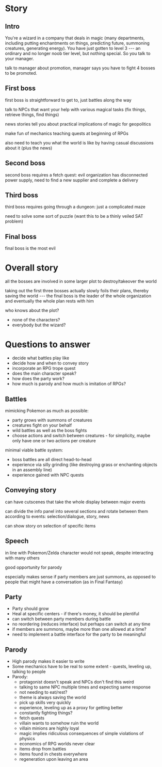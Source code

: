# Story

## Intro

You're a wizard in a company that deals in magic (many departments, including putting enchantments on things, predicting future, summoning creatures, generating energy). You have just gotten to level 3 --- an ordinary and no longer noob tier level, but nothing special. So you talk to your manager.

talk to manager about promotion, manager says you have to fight 4 bosses to be promoted.

## First boss

first boss is straightforward to get to, just battles along the way

talk to NPCs that want your help with various magical tasks (fix things, retrieve things, find things)

news stories tell you about practical implications of magic for geopolitics

make fun of mechanics teaching quests at beginning of RPGs

also need to teach you what the world is like by having casual discussions about it (plus the news)

## Second boss

second boss requires a fetch quest: evil organization has disconnected power supply, need to find a new supplier and complete a delivery

## Third boss

third boss requires going through a dungeon: just a complicated maze

need to solve some sort of puzzle (want this to be a thinly veiled SAT problem)

## Final boss

final boss is the most evil

# Overall story

all the bosses are involved in some larger plot to destroy/takeover the world

taking out the first three bosses actually slowly foils their plans, thereby saving the world --- the final boss is the leader of the whole organization and eventually the whole plan rests with him

who knows about the plot?
- none of the characters?
- everybody but the wizard?

# Questions to answer

- decide what battles play like
- decide how and when to convey story
- incorporate an RPG trope quest
- does the main character speak?
- how does the party work?
- how much is parody and how much is imitation of RPGs?

## Battles

mimicking Pokemon as much as possible:
- party grows with summons of creatures
- creatures fight on your behalf
- wild battles as well as the boss fights
- choose actions and switch between creatures - for simplicity, maybe only have one or two actions per creature

minimal viable battle system:
- boss battles are all direct head-to-head
- experience via silly grinding (like destroying grass or enchanting objects in an assembly line)
- experience gained with NPC quests

## Conveying story

can have cutscenes that take the whole display between major events

can divide the info panel into several sections and rotate between them according to events: selection/dialogue, story, news

can show story on selection of specific items

## Speech

in line with Pokemon/Zelda character would not speak, despite interacting with many others

good opportunity for parody

especially makes sense if party members are just summons, as opposed to people that might have a conversation (as in Final Fantasy)

## Party

- Party should grow
- Heal at specific centers - if there's money, it should be plentiful
- can switch between party members during battle
- no reordering (reduces interface) but perhaps can switch at any time
- if members are summons, maybe more than one allowed at a time?
- need to implement a battle interface for the party to be meaningful

## Parody

- High parody makes it easier to write
- Some mechanics have to be real to some extent - quests, leveling up, talking to people
- Parody:
  - protagonist doesn't speak and NPCs don't find this weird
  - talking to same NPC multiple times and expecting same response
  - not needing to eat/rest?
  - theme is always saving the world
  - pick up skills very quickly
  - experience, leveling up as a proxy for getting better
  - constantly fighting things?
  - fetch quests
  - villain wants to somehow ruin the world
  - villain minions are highly loyal
  - magic implies ridiculous consequences of simple violations of physics
  - economics of RPG worlds never clear
  - items drop from battles
  - items found in chests everywhere
  - regeneration upon leaving an area
